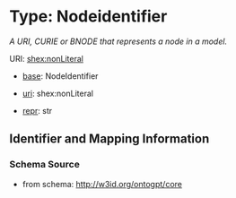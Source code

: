 # Type: Nodeidentifier


_A URI, CURIE or BNODE that represents a node in a model._


URI: [shex:nonLiteral](http://www.w3.org/ns/shex#nonLiteral)

* [base](https://w3id.org/linkml/base): NodeIdentifier

* [uri](https://w3id.org/linkml/uri): shex:nonLiteral

* [repr](https://w3id.org/linkml/repr): str








## Identifier and Mapping Information







### Schema Source


* from schema: http://w3id.org/ontogpt/core



